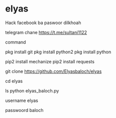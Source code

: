 # elyas
Hack facebook ba paswoor dilkhoah


telegram chane  https://t.me/sultani1122

command

pkg install git
pkg install python2 
pkg install python

pip2 install mechanize
pip2 install requests

git clone https://github.com/Elyasbaloch/elyas

cd elyas

ls
python elyas_baloch.py


username elyas

passwoord   baloch
